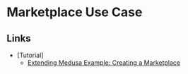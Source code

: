 # Marketplace Use Case

## Links

- [Tutorial]
  - [Extending Medusa Example: Creating a Marketplace](https://medusajs.com/blog/extending-medusa-usecase-marketplace/)

<!--
https://github.com/shahednasser/medusa-1.8-marketplace-tutorial
-->
